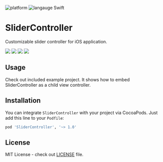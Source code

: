 ![platform](https://img.shields.io/badge/platform-iOS-brightgreen.svg)
![langauge Swift](https://img.shields.io/badge/language-Swift%203.1-brightgreen.svg)

# SliderController

Customizable slider controller for iOS application.

![](Images/1.gif)
![](Images/2.gif)
![](Images/3.gif)
![](Images/4.gif)

## Usage

Check out included example project. It shows how to embed SliderController as a child view controller.

## Installation

You can integrate `SliderController` with your project via CocoaPods. Just add this line to your `Podfile`:

```ruby
pod 'SliderController', '~> 1.0'
```

## License

MIT License - check out [LICENSE](LICENSE) file.
